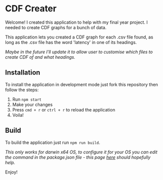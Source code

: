 # CDF Creater

Welcome! I created this application to help with my final year project. I needed to create CDF graphs for a bunch of data.

This application lets you created a CDF graph for each .csv file found, as long as the .csv file has the word 'latency' in one of its headings. 

*Maybe in the future I'll update it to allow user to customise which files to create CDF of and what headings.*

## Installation

To install the application in development mode just fork this repository then follow the steps:

1. Run `npm start`
2. Make your changes
3. Press `cmd + r` or `ctrl + r` to reload the application
4. Voila!

## Build

To build the application just run `npm run build`.

*This only works for darwin x64 OS, to configure it for your OS you can edit the command in the package.json file - this page [here](https://github.com/electron/electron-packager) should hopefully help.*

Enjoy!